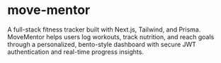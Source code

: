 # move-mentor
A full-stack fitness tracker built with Next.js, Tailwind, and Prisma. MoveMentor helps users log workouts, track nutrition, and reach goals through a personalized, bento-style dashboard with secure JWT authentication and real-time progress insights.
